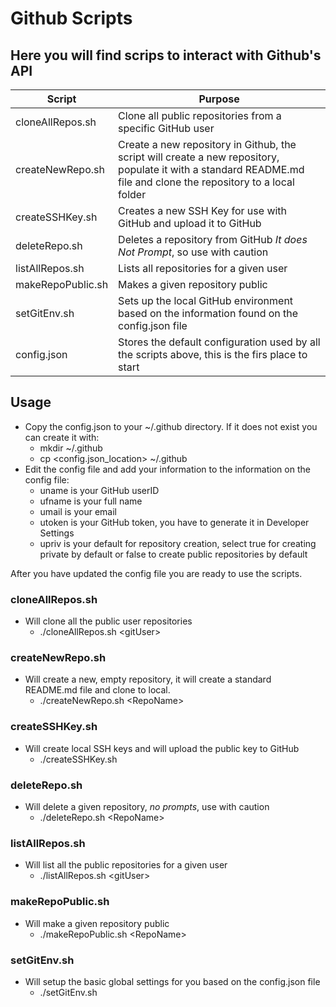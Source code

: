 # Github Scripts
## Here you will find scrips to interact with Github's API 

|Script|Purpose|
|---|---|
|cloneAllRepos.sh|Clone all public repositories from a specific GitHub user|
|createNewRepo.sh|Create a new repository in Github, the script will create a new repository, populate it with a standard README.md file and clone the repository to a local folder|
|createSSHKey.sh|Creates a new SSH Key for use with GitHub and upload it to GitHub|
|deleteRepo.sh|Deletes a repository from GitHub *It does Not Prompt*, so use with caution|
|listAllRepos.sh|Lists all repositories for a given user|
|makeRepoPublic.sh|Makes a given repository public|
|setGitEnv.sh|Sets up the local GitHub environment based on the information found on the config.json file|
|config.json|Stores the default configuration used by all the scripts above, this is the firs place to start|

## Usage
* Copy the config.json to your ~/.github directory. If it does not exist you can create it with:
  + mkdir ~/.github
  + cp <config.json_location> ~/.github
* Edit the config file and add your information to the information on the config file:
  + uname is your GitHub userID
  + ufname is your full name
  + umail is your email
  + utoken is your GitHub token, you have to generate it in Developer Settings
  + upriv is your default for repository creation, select true for creating private by default or false to create public repositories by default


After you have updated the config file you are ready to use the scripts.

### cloneAllRepos.sh 
* Will clone all the public user repositories
  + ./cloneAllRepos.sh \<gitUser\> 

### createNewRepo.sh 
* Will create a new, empty repository, it will create a standard README.md file and clone to local.
  + ./createNewRepo.sh \<RepoName\>

### createSSHKey.sh
* Will create local SSH keys and will upload the public key to GitHub
  + ./createSSHKey.sh

### deleteRepo.sh 
* Will delete a given repository, *no prompts*, use with caution
  + ./deleteRepo.sh \<RepoName\>

### listAllRepos.sh 
* Will list all the public repositories for a given user
  + ./listAllRepos.sh \<gitUser\>

### makeRepoPublic.sh 
* Will make a given repository public
  + ./makeRepoPublic.sh \<RepoName\>

### setGitEnv.sh 
* Will setup the basic global settings for you based on the config.json file
  + ./setGitEnv.sh
